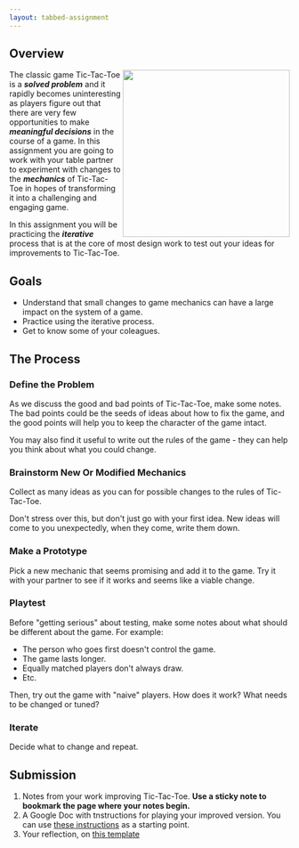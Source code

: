 ```yaml
---
layout: tabbed-assignment
---
```


## Overview

<img src="assets/tic-tac-toe.svg" width="300px" align="right">

The classic game Tic-Tac-Toe is a ***solved problem*** and it rapidly becomes uninteresting as players figure out that there are very few opportunities to make ***meaningful decisions*** in the course of a game. In this assignment you are going to work with your table partner to experiment with changes to the ***mechanics*** of Tic-Tac-Toe in hopes of transforming it into a challenging and engaging game.

In this assignment you will be practicing the ***iterative*** process that is at the core of most design work to test out your ideas for improvements to Tic-Tac-Toe.

[slides]: <{{site.data.assignment.slides}}>
[template]: <{{site.data.assignment.template}}>

## Goals
* Understand that small changes to game mechanics can have a large impact on the system of a game.
* Practice using the iterative process.
* Get to know some of your coleagues.

## The Process

### Define the Problem

As we discuss the good and bad points of Tic-Tac-Toe, make some notes. The bad points could be the seeds of ideas about how to fix the game, and the good points will help you to keep the character of the game intact.

You may also find it useful to write out the rules of the game - they can help you think about what you could change.

### Brainstorm New Or Modified Mechanics

Collect as many ideas as you can for possible changes to the rules of Tic-Tac-Toe.

Don't stress over this, but don't just go with your first idea. New ideas will come to you unexpectedly, when they come, write them down.

### Make a Prototype

Pick a new mechanic that seems promising and add it to the game. Try it with your partner to see if it works and seems like a viable change.

### Playtest

Before "getting serious" about testing, make some notes about what should be different about the game. For example:
- The person who goes first doesn't control the game.
- The game lasts longer.
- Equally matched players don't always draw.
- Etc.

Then, try out the game with "naive" players. How does it work? What needs to be changed or tuned?

### Iterate

Decide what to change and repeat.

## Submission

1. Notes from your work improving Tic-Tac-Toe. **Use a sticky note to bookmark the page where your notes begin.**
1. A Google Doc with tnstructions for playing your improved version. You can use [these instructions](https://docs.google.com/document/d/1Q_J97E1DzXnWcGOMd27EcAi_qqsDBWy8-imPEThK0pU/edit?usp=sharing) as a starting point.
1. Your reflection, on [this template][template]
<!--

## Understand the Mechanics

1. Develop a common understanding of the rules of Tic-Tac-Toe - I'll write them on the board, but you should also be reconding them in your notes.
1. Why is Tic-Tac-Toe a "solved problem?"
1. What changes could we make to make the game more engaging and challenging - to increase the "meaningfulness" of the player's decisions?

Then discuss why Tic-Tac-Toe always ends in a draw for most players. Have the class brainstorm what they might modify in order to change the game: the grid size and shape, the number of players, the winning conditions, the things you can do on a turn, etc.

## Modify!
Pairs of students try to redesign the game in order to increase the space of possibility of the game – to make it more interesting to play than the “solved problem” of classic Tic-Tac-Toe.

As they design, have them change as little as possible – one, two, or three rules at the most. They should follow the iterative process of making small changes, playing their modified version, analyzing how they affected the game, and then redesigning again.

Finally, groups can share their modifications with the class, and what did and didn’t work. If there are too many groups for everyone to share, then pairs of groups can play each others’ games and discuss. -->
